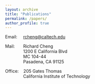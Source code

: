 ```yaml
---
layout: archive
title: "Publications"
permalink: /papers/
author_profile: true
---
```


Email: &nbsp; &nbsp; rcheng@caltech.edu

Mail: &nbsp; &nbsp; &nbsp; Richard Cheng <br/> 
     &nbsp; &nbsp; &nbsp; &nbsp; &nbsp; &nbsp; &nbsp; &nbsp;1200 E California Blvd <br/> 
     &nbsp; &nbsp; &nbsp; &nbsp; &nbsp; &nbsp; &nbsp; &nbsp;MC 104-44 <br/> 
     &nbsp; &nbsp; &nbsp; &nbsp; &nbsp; &nbsp; &nbsp; &nbsp;Pasadena, CA 91125
     
Office: &nbsp; &nbsp;205 Gates Thomas <br/> 
     &nbsp; &nbsp; &nbsp; &nbsp; &nbsp; &nbsp; &nbsp; &nbsp;California Institute of Technology
